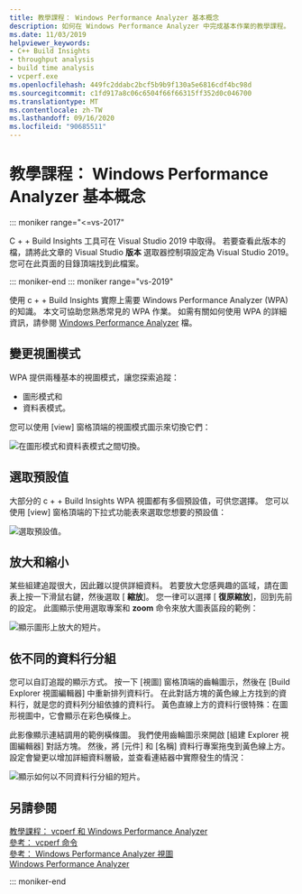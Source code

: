 ```yaml
---
title: 教學課程： Windows Performance Analyzer 基本概念
description: 如何在 Windows Performance Analyzer 中完成基本作業的教學課程。
ms.date: 11/03/2019
helpviewer_keywords:
- C++ Build Insights
- throughput analysis
- build time analysis
- vcperf.exe
ms.openlocfilehash: 449fc2ddabc2bcf5b9b9f130a5e6816cdf4bc98d
ms.sourcegitcommit: c1fd917a8c06c6504f66f66315ff352d0c046700
ms.translationtype: MT
ms.contentlocale: zh-TW
ms.lasthandoff: 09/16/2020
ms.locfileid: "90685511"
---
```

# <a name="tutorial-windows-performance-analyzer-basics"></a>教學課程： Windows Performance Analyzer 基本概念

::: moniker range="<=vs-2017"

C + + Build Insights 工具可在 Visual Studio 2019 中取得。 若要查看此版本的檔，請將此文章的 Visual Studio **版本** 選取器控制項設定為 Visual Studio 2019。 您可在此頁面的目錄頂端找到此檔案。

::: moniker-end
::: moniker range="vs-2019"

使用 c + + Build Insights 實際上需要 Windows Performance Analyzer (WPA) 的知識。 本文可協助您熟悉常見的 WPA 作業。 如需有關如何使用 WPA 的詳細資訊，請參閱 [Windows Performance Analyzer](/windows-hardware/test/wpt/windows-performance-analyzer) 檔。

## <a name="change-the-view-mode"></a>變更視圖模式

WPA 提供兩種基本的視圖模式，讓您探索追蹤：

- 圖形模式和
- 資料表模式。

您可以使用 [view] 窗格頂端的視圖模式圖示來切換它們：

![在圖形模式和資料表模式之間切換。](media/wpa-switching-view-mode.gif)

## <a name="select-presets"></a>選取預設值

大部分的 c + + Build Insights WPA 視圖都有多個預設值，可供您選擇。 您可以使用 [view] 窗格頂端的下拉式功能表來選取您想要的預設值：

![選取預設值。](media/wpa-presets.png)

## <a name="zoom-in-and-out"></a>放大和縮小

某些組建追蹤很大，因此難以提供詳細資料。 若要放大您感興趣的區域，請在圖表上按一下滑鼠右鍵，然後選取 [ **縮放**]。 您一律可以選擇 [ **復原縮放**]，回到先前的設定。 此圖顯示使用選取專案和 **zoom** 命令來放大圖表區段的範例：

![顯示圖形上放大的短片。](media/wpa-zooming.gif)

## <a name="group-by-different-columns"></a>依不同的資料行分組

您可以自訂追蹤的顯示方式。 按一下 [視圖] 窗格頂端的齒輪圖示，然後在 [Build Explorer 視圖編輯器] 中重新排列資料行。 在此對話方塊的黃色線上方找到的資料行，就是您的資料列分組依據的資料行。 黃色直線上方的資料行很特殊：在圖形視圖中，它會顯示在彩色橫條上。

此影像顯示連結調用的範例橫條圖。 我們使用齒輪圖示來開啟 [組建 Explorer 視圖編輯器] 對話方塊。 然後，將 [元件] 和 [名稱] 資料行專案拖曳到黃色線上方。 設定會變更以增加詳細資料層級，並查看連結器中實際發生的情況：

![顯示如何以不同資料行分組的短片。](media/wpa-grouping.gif)

## <a name="see-also"></a>另請參閱

[教學課程： vcperf 和 Windows Performance Analyzer](vcperf-and-wpa.md)\
[參考： vcperf 命令](/cpp/build-insights/reference/vcperf-commands)\
[參考： Windows Performance Analyzer 視圖](/cpp/build-insights/reference/wpa-views)\
[Windows Performance Analyzer](/windows-hardware/test/wpt/windows-performance-analyzer)

::: moniker-end

